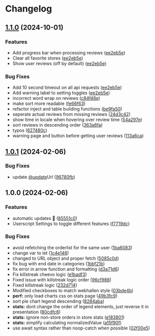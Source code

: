 # Changelog

## [1.1.0](https://github.com/Schanihbg/webhallen-userscript/compare/v1.0.1...v1.1.0) (2024-10-01)


### Features

* Add progress bar when processing reviews ([ee2eb5e](https://github.com/Schanihbg/webhallen-userscript/commit/ee2eb5e6e0db776d27d38c4d99fe8cc1998e981c))
* Clear all favorite stores ([ee2eb5e](https://github.com/Schanihbg/webhallen-userscript/commit/ee2eb5e6e0db776d27d38c4d99fe8cc1998e981c))
* Show user reviews (off by default) ([ee2eb5e](https://github.com/Schanihbg/webhallen-userscript/commit/ee2eb5e6e0db776d27d38c4d99fe8cc1998e981c))


### Bug Fixes

* Add 10 second timeout on all api requests ([ee2eb5e](https://github.com/Schanihbg/webhallen-userscript/commit/ee2eb5e6e0db776d27d38c4d99fe8cc1998e981c))
* Add warning label to setting toggles ([ee2eb5e](https://github.com/Schanihbg/webhallen-userscript/commit/ee2eb5e6e0db776d27d38c4d99fe8cc1998e981c))
* incorrect word wrap on reviews ([c84f48e](https://github.com/Schanihbg/webhallen-userscript/commit/c84f48ec304a69d4b1613be363f7d61b26f89450))
* make sort more readable ([fe66f63](https://github.com/Schanihbg/webhallen-userscript/commit/fe66f63e94c5107c1cdc4d387b7806c1d641319d))
* refactor inject and table building functions ([be9fa50](https://github.com/Schanihbg/webhallen-userscript/commit/be9fa501f0ca0af1999317f9c4fbf1eb74afde47))
* seperate actual reviews from missing reviews ([24d3c42](https://github.com/Schanihbg/webhallen-userscript/commit/24d3c4249038547f4d558a5996d0bd3dd0fe588e))
* show time in locale when hovering over review time ([54a297e](https://github.com/Schanihbg/webhallen-userscript/commit/54a297e216aaff3de478a512852d4347b7428296))
* sort reviews in descending order ([363a6fa](https://github.com/Schanihbg/webhallen-userscript/commit/363a6fa51d4fb92818a0b02e3a783b3261d2ad1e))
* typos ([627480c](https://github.com/Schanihbg/webhallen-userscript/commit/627480c54252b2282ec80556efff427942625e7b))
* warning page and button before getting user reviews ([113a6ca](https://github.com/Schanihbg/webhallen-userscript/commit/113a6ca75dd5526e091199d22fb306ed6a951c6c))

## [1.0.1](https://github.com/Schanihbg/webhallen-userscript/compare/v1.0.0...v1.0.1) (2024-02-06)


### Bug Fixes

* update [@update](https://github.com/update)Url ([96780fb](https://github.com/Schanihbg/webhallen-userscript/commit/96780fb3def742ef10bf7c61cb5a5c9948d08d20))

## 1.0.0 (2024-02-06)


### Features

* automatic updates 🙏 ([85551c0](https://github.com/Schanihbg/webhallen-userscript/commit/85551c0f6f2a5770dfa65d56166d989c9351a0b4))
* Userscript Settings to toggle different features ([f7719dc](https://github.com/Schanihbg/webhallen-userscript/commit/f7719dcdb88ee9d50d19f2d8ac523e6005a41ec6))


### Bug Fixes

* avoid refetching the orderlist for the same user ([1ba6083](https://github.com/Schanihbg/webhallen-userscript/commit/1ba60838e5412e397f11838687da1b24ce15daae))
* change var to let ([1c4e146](https://github.com/Schanihbg/webhallen-userscript/commit/1c4e146fcd9e492e4eea006ffeb963c0fa510dae))
* changed to URL object and proper fetch ([5085c0d](https://github.com/Schanihbg/webhallen-userscript/commit/5085c0dbb72c4a045c081abefca4549b80e94d29))
* fix bug with end date in categories ([1bbf21b](https://github.com/Schanihbg/webhallen-userscript/commit/1bbf21bacefd43a84bc81d083ef1a1631920cbcc))
* fix error in arrow function and formatting ([d3a71d6](https://github.com/Schanihbg/webhallen-userscript/commit/d3a71d628fc2ac439c627167d79553199ebae1f3))
* Fix killstreak cheevo logic ([e1badf3](https://github.com/Schanihbg/webhallen-userscript/commit/e1badf354574f1a704d9f0227acbbd905d17173f))
* Fixed issue with killstreak logic order ([96cf988](https://github.com/Schanihbg/webhallen-userscript/commit/96cf988c747dd4faa356ddae108ec16ca943af28))
* Fixed killstreak logic ([232d714](https://github.com/Schanihbg/webhallen-userscript/commit/232d714b3c990f541607ff16a534b6332296b6c7))
* Modified checkboxes to match webhallen style ([03bde4b](https://github.com/Schanihbg/webhallen-userscript/commit/03bde4b57b25d19d3a34b1c68fef2189270a218a))
* **perf:** only load charts css on stats page ([49b3fc9](https://github.com/Schanihbg/webhallen-userscript/commit/49b3fc930a031c7d0c08f771d7874509e2493797))
* sort pie chart legend descending ([8284aba](https://github.com/Schanihbg/webhallen-userscript/commit/8284aba1b5d67b1c1b0325a6135f8e17824f6956))
* **stats:** dont change the order of legend elements, just reverse it in presentation ([80cdfc6](https://github.com/Schanihbg/webhallen-userscript/commit/80cdfc6ea67c1a74c8e66fbf0561432a2493d4ab))
* **stats:** ignore non-store orders in store stats ([e183801](https://github.com/Schanihbg/webhallen-userscript/commit/e1838016b824f1b7c781aaa735817e967b7784da))
* **stats:** simplify calculating normalizedValue ([a15f90f](https://github.com/Schanihbg/webhallen-userscript/commit/a15f90fb32bad8b02aa0b272114ca36e759d7ab9))
* use await syntax rather than noop-catch when possible ([02f00e5](https://github.com/Schanihbg/webhallen-userscript/commit/02f00e5141420617acc27bebfc179b363d1f2c28))
